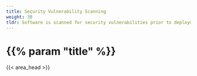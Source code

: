 ```yaml
---
title: Security Vulnerability Scanning
weight: 30
tldr: Software is scanned for security vulnerabilities prior to deployment
---
```


# {{% param "title" %}}
{{< area_head >}}
